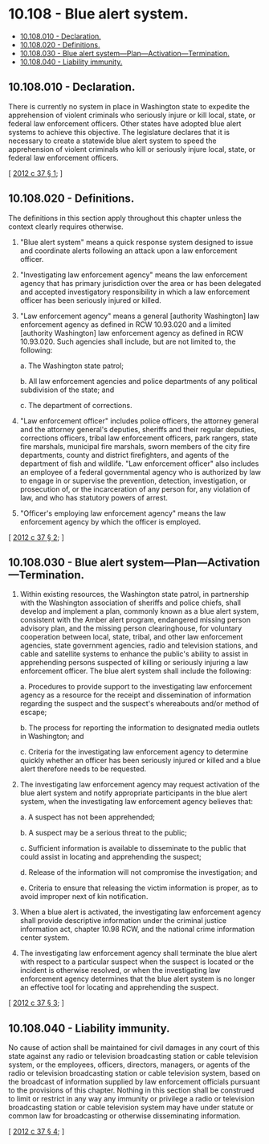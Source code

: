 # 10.108 - Blue alert system.
* [10.108.010 - Declaration.](#10108010---declaration)
* [10.108.020 - Definitions.](#10108020---definitions)
* [10.108.030 - Blue alert system—Plan—Activation—Termination.](#10108030---blue-alert-systemplanactivationtermination)
* [10.108.040 - Liability immunity.](#10108040---liability-immunity)
## 10.108.010 - Declaration.
There is currently no system in place in Washington state to expedite the apprehension of violent criminals who seriously injure or kill local, state, or federal law enforcement officers. Other states have adopted blue alert systems to achieve this objective. The legislature declares that it is necessary to create a statewide blue alert system to speed the apprehension of violent criminals who kill or seriously injure local, state, or federal law enforcement officers.

\[ [2012 c 37 § 1](http://lawfilesext.leg.wa.gov/biennium/2011-12/Pdf/Bills/Session%20Laws/House/1820-S.SL.pdf?cite=2012%20c%2037%20§%201); \]

## 10.108.020 - Definitions.
The definitions in this section apply throughout this chapter unless the context clearly requires otherwise.

1. "Blue alert system" means a quick response system designed to issue and coordinate alerts following an attack upon a law enforcement officer.

2. "Investigating law enforcement agency" means the law enforcement agency that has primary jurisdiction over the area or has been delegated and accepted investigatory responsibility in which a law enforcement officer has been seriously injured or killed.

3. "Law enforcement agency" means a general [authority Washington] law enforcement agency as defined in RCW 10.93.020 and a limited [authority Washington] law enforcement agency as defined in RCW 10.93.020. Such agencies shall include, but are not limited to, the following:

    a. The Washington state patrol;

    b. All law enforcement agencies and police departments of any political subdivision of the state; and

    c. The department of corrections.

4. "Law enforcement officer" includes police officers, the attorney general and the attorney general's deputies, sheriffs and their regular deputies, corrections officers, tribal law enforcement officers, park rangers, state fire marshals, municipal fire marshals, sworn members of the city fire departments, county and district firefighters, and agents of the department of fish and wildlife. "Law enforcement officer" also includes an employee of a federal governmental agency who is authorized by law to engage in or supervise the prevention, detection, investigation, or prosecution of, or the incarceration of any person for, any violation of law, and who has statutory powers of arrest.

5. "Officer's employing law enforcement agency" means the law enforcement agency by which the officer is employed.

\[ [2012 c 37 § 2](http://lawfilesext.leg.wa.gov/biennium/2011-12/Pdf/Bills/Session%20Laws/House/1820-S.SL.pdf?cite=2012%20c%2037%20§%202); \]

## 10.108.030 - Blue alert system—Plan—Activation—Termination.
1. Within existing resources, the Washington state patrol, in partnership with the Washington association of sheriffs and police chiefs, shall develop and implement a plan, commonly known as a blue alert system, consistent with the Amber alert program, endangered missing person advisory plan, and the missing person clearinghouse, for voluntary cooperation between local, state, tribal, and other law enforcement agencies, state government agencies, radio and television stations, and cable and satellite systems to enhance the public's ability to assist in apprehending persons suspected of killing or seriously injuring a law enforcement officer. The blue alert system shall include the following:

    a. Procedures to provide support to the investigating law enforcement agency as a resource for the receipt and dissemination of information regarding the suspect and the suspect's whereabouts and/or method of escape;

    b. The process for reporting the information to designated media outlets in Washington; and

    c. Criteria for the investigating law enforcement agency to determine quickly whether an officer has been seriously injured or killed and a blue alert therefore needs to be requested.

2. The investigating law enforcement agency may request activation of the blue alert system and notify appropriate participants in the blue alert system, when the investigating law enforcement agency believes that:

    a. A suspect has not been apprehended;

    b. A suspect may be a serious threat to the public;

    c. Sufficient information is available to disseminate to the public that could assist in locating and apprehending the suspect;

    d. Release of the information will not compromise the investigation; and

    e. Criteria to ensure that releasing the victim information is proper, as to avoid improper next of kin notification.

3. When a blue alert is activated, the investigating law enforcement agency shall provide descriptive information under the criminal justice information act, chapter 10.98 RCW, and the national crime information center system.

4. The investigating law enforcement agency shall terminate the blue alert with respect to a particular suspect when the suspect is located or the incident is otherwise resolved, or when the investigating law enforcement agency determines that the blue alert system is no longer an effective tool for locating and apprehending the suspect.

\[ [2012 c 37 § 3](http://lawfilesext.leg.wa.gov/biennium/2011-12/Pdf/Bills/Session%20Laws/House/1820-S.SL.pdf?cite=2012%20c%2037%20§%203); \]

## 10.108.040 - Liability immunity.
No cause of action shall be maintained for civil damages in any court of this state against any radio or television broadcasting station or cable television system, or the employees, officers, directors, managers, or agents of the radio or television broadcasting station or cable television system, based on the broadcast of information supplied by law enforcement officials pursuant to the provisions of this chapter. Nothing in this section shall be construed to limit or restrict in any way any immunity or privilege a radio or television broadcasting station or cable television system may have under statute or common law for broadcasting or otherwise disseminating information.

\[ [2012 c 37 § 4](http://lawfilesext.leg.wa.gov/biennium/2011-12/Pdf/Bills/Session%20Laws/House/1820-S.SL.pdf?cite=2012%20c%2037%20§%204); \]


